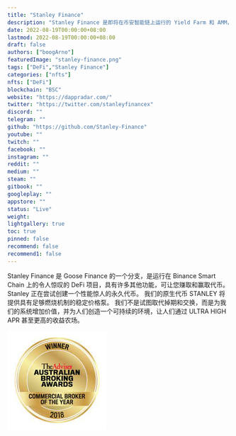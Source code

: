 ```yaml
---
title: "Stanley Finance"
description: "Stanley Finance 是即将在币安智能链上运行的 Yield Farm 和 AMM，我们提供惊人的年利率和奖励！"
date: 2022-08-19T00:00:00+08:00
lastmod: 2022-08-19T00:00:00+08:00
draft: false
authors: ["boogArno"]
featuredImage: "stanley-finance.png"
tags: ["DeFi","Stanley Finance"]
categories: ["nfts"]
nfts: ["DeFi"]
blockchain: "BSC"
website: "https://dappradar.com/"
twitter: "https://twitter.com/stanleyfinancex"
discord: ""
telegram: ""
github: "https://github.com/Stanley-Finance"
youtube: ""
twitch: ""
facebook: ""
instagram: ""
reddit: ""
medium: ""
steam: ""
gitbook: ""
googleplay: ""
appstore: ""
status: "Live"
weight: 
lightgallery: true
toc: true
pinned: false
recommend: false
recommend1: false
---
```

Stanley Finance 是 Goose Finance 的一个分支，是运行在 Binance Smart Chain 上的令人惊叹的 DeFi 项目，具有许多其他功能，可让您赚取和赢取代币。
Stanley 正在尝试创建一个性能惊人的永久代币。 我们的原生代币 STANLEY 将提供具有足够燃烧机制的稳定价格泵。 我们不是试图取代掉期和交换，而是为我们的系统增加价值，并为人们创造一个可持续的环境，让人们通过 ULTRA HIGH APR 甚至更高的收益农场。

![下载](下载.jpg)